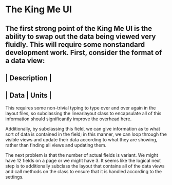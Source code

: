 # The King Me UI

The first strong point of the King Me UI is the ability to swap out the
data being viewed very fluidly. This will require some nonstandard development
work. First, consider the format of a data view:
----------------
|  Description |
----------------
| Data | Units |
----------------

This requires some non-trivial typing to type over and over again in the layout
files, so subclassing the linearlayout class to encapsulate all of this
information should significantly improve the overhead here.

Additionally, by subclassing this field, we can give information as to what sort
of data is contained in the field; in this manner, we can loop through the
visible views and update their data according to what they are showing, rather
than finding all views and updating them.

The next problem is that the number of actual fields is variant. We might have
12 fields on a page or we might have 3. It seems like the logical next step is
to additionally subclass the layout that contains all of the data views and
call methods on the class to ensure that it is handled according to the
settings.